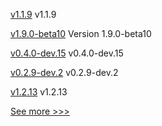 
[v1.1.9](https://github.com/hyperledger/firefly-signer/releases/tag/v1.1.9) v1.1.9

[v1.9.0-beta10](https://github.com/hyperledger/bevel-operator-fabric/releases/tag/v1.9.0-beta10) Version 1.9.0-beta10

[v0.4.0-dev.15](https://github.com/hyperledger/indy-vdr/releases/tag/v0.4.0-dev.15) v0.4.0-dev.15

[v0.2.9-dev.2](https://github.com/hyperledger/aries-askar/releases/tag/v0.2.9-dev.2) v0.2.9-dev.2

[v1.2.13](https://github.com/hyperledger/firefly-common/releases/tag/v1.2.13) v1.2.13


[See more >>>](https://start-here.hyperledger.org/releases)
